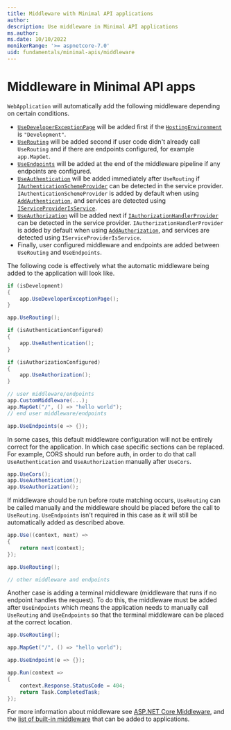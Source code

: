 ```yaml
---
title: Middleware with Minimal API applications
author:
description: Use middleware in Minimal API applications
ms.author: 
ms.date: 10/10/2022
monikerRange: '>= aspnetcore-7.0'
uid: fundamentals/minimal-apis/middleware
---
```

# Middleware in Minimal API apps

`WebApplication` will automatically add the following middleware depending on certain conditions.
* [`UseDeveloperExceptionPage`](/dotnet/api/microsoft.aspnetcore.diagnostics.developerexceptionpagemiddleware) will be added first if the [`HostingEnvironment`](xref:fundamentals/environments) is `"Development"`.
* [`UseRouting`](/dotnet/api/microsoft.aspnetcore.builder.endpointroutingapplicationbuilderextensions.userouting) will be added second if user code didn't already call `UseRouting` and if there are endpoints configured, for example `app.MapGet`.
* [`UseEndpoints`](/dotnet/api/microsoft.aspnetcore.builder.endpointroutingapplicationbuilderextensions.useendpoints) will be added at the end of the middleware pipeline if any endpoints are configured.
* [`UseAuthentication`](/dotnet/api/microsoft.aspnetcore.builder.authappbuilderextensions.useauthentication) will be added immediately after `UseRouting` if [`IAuthenticationSchemeProvider`](/dotnet/api/microsoft.aspnetcore.authentication.iauthenticationschemeprovider) can be detected in the service provider. `IAuthenticationSchemeProvider` is added by default when using [`AddAuthentication`](/dotnet/api/microsoft.extensions.dependencyinjection.authenticationservicecollectionextensions.addauthentication), and services are detected using [`IServiceProviderIsService`](/dotnet/api/microsoft.extensions.dependencyinjection.iserviceproviderisservice).
* [`UseAuthorization`](/dotnet/api/microsoft.aspnetcore.builder.authorizationappbuilderextensions.useauthorization) will be added next if [`IAuthorizationHandlerProvider`](/dotnet/api/microsoft.aspnetcore.authorization.iauthorizationhandlerprovider) can be detected in the service provider. `IAuthorizationHandlerProvider` is added by default when using [`AddAuthorization`](/dotnet/api/microsoft.extensions.dependencyinjection.authenticationservicecollectionextensions.addauthentication), and services are detected using `IServiceProviderIsService`.
* Finally, user configured middleware and endpoints are added between `UseRouting` and `UseEndpoints`.

The following code is effectively what the automatic middleware being added to the application will look like.
```csharp
if (isDevelopment)
{
    app.UseDeveloperExceptionPage();
}

app.UseRouting();

if (isAuthenticationConfigured)
{
    app.UseAuthentication();
}

if (isAuthorizationConfigured)
{
    app.UseAuthorization();
}

// user middleware/endpoints
app.CustomMiddleware(...);
app.MapGet("/", () => "hello world");
// end user middleware/endpoints

app.UseEndpoints(e => {});
```

In some cases, this default middleware configuration will not be entirely correct for the application. In which case specific sections can be replaced. For example, CORS should run before auth, in order to do that call `UseAuthentication` and `UseAuthorization` manually after `UseCors`.
```csharp
app.UseCors();
app.UseAuthentication();
app.UseAuthorization();
```

If middleware should be run before route matching occurs, `UseRouting` can be called manually and the middleware should be placed before the call to `UseRouting`. `UseEndpoints` isn't required in this case as it will still be automatically added as described above.
```csharp
app.Use((context, next) =>
{
    return next(context);
});

app.UseRouting();

// other middleware and endpoints
```

Another case is adding a terminal middleware (middleware that runs if no endpoint handles the request). To do this, the middleware must be added after `UseEndpoints` which means the application needs to manually call `UseRouting` and `UseEndpoints` so that the terminal middleware can be placed at the correct location.
```csharp
app.UseRouting();

app.MapGet("/", () => "hello world");

app.UseEndpoint(e => {});

app.Run(context =>
{
    context.Response.StatusCode = 404;
    return Task.CompletedTask;
});
```

For more information about middleware see [ASP.NET Core Middleware](xref:fundamentals/middleware/index), and the [list of built-in middleware](xref:fundamentals/middleware/index#built-in-middleware) that can be added to applications.